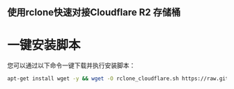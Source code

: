 ## 使用rclone快速对接Cloudflare R2 存储桶

# 一键安装脚本

您可以通过以下命令一键下载并执行安装脚本：

```bash
apt-get install wget -y && wget -O rclone_cloudflare.sh https://raw.githubusercontent.com/lisi-123/rclone/main/rclone_cloudflare.sh && chmod +x rclone_cloudflare.sh && ./rclone_cloudflare.sh
```
